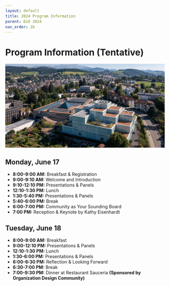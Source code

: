 ```yaml
---
layout: default
title: 2024 Program Information
parent: DiO 2024
nav_order: 2b
---
```


# Program Information (Tentative)

![DiO 2024](dio_2024_photos/dio_2024_1.jpg)

## Monday, June 17

- **8:00-9:00 AM:** Breakfast & Registration
- **9:00-9:10 AM:** Welcome and Introduction
- **9:10-12:10 PM:** Presentations & Panels
- **12:10-1:30 PM:** Lunch
- **1:30-5:40 PM:** Presentations & Panels
- **5:40-6:00 PM:** Break
- **6:00-7:00 PM:** Community as Your Sounding Board
- **7:00 PM:** Reception & Keynote by Kathy Eisenhardt

## Tuesday, June 18

- **8:00-9:00 AM:** Breakfast
- **9:00-12:10 PM:** Presentations & Panels
- **12:10-1:30 PM:** Lunch
- **1:30-6:00 PM:** Presentations & Panels
- **6:00-6:30 PM:** Reflection & Looking Forward
- **6:30-7:00 PM:** Break
- **7:00-9:30 PM:** Dinner at Restaurant Sauceria **(Sponsored by Organization Design Community)**
